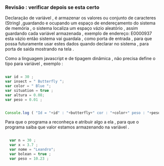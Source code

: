 
### Revisão : verificar depois se esta certo 

<p> Declaração de variável , é armazenar os valores ou conjunto de caracteres (String) ,guardando e ocupando um espaço de endereçamento do sistema de memória , o sistema localiza um espaço vázio aleatório , assim  guardando cada  variável armazenada , exemplo de endereço: E0000937 esta vázio então sistema vai guardala , como porta de entrada , para que possa futuramente usar estes dados quando declarar no sistema , para porta de saida mostrando na tela  .</p>

<p> Como a linguagem javascript e de tipagem dinâmica , não precisa define o tipo para variável , exemplo : </p> 

```javascript 

var id = 30 ;
var insect = " Butterfly ";
var color = " Blue "; 
var situation = true ; 
var altura = 0.08;
var peso = 0.01 ;


Console.log ( "Id = "+id" : "+butterfly+" cor : "+color+" peso : "+peso+" altura ; "+altura+" existe : "+situation+"  ");


```

 Para que o programa a reconheça e atribuir algo a ela , para que o programa saiba que valor estamos armazenando na variável .

```javascript 

  var n = 30 ;
  var x = 3.7 ;
  var nome = "Leandro";
  var bolean = true ;
  var peso = 10.23 ;
  
```